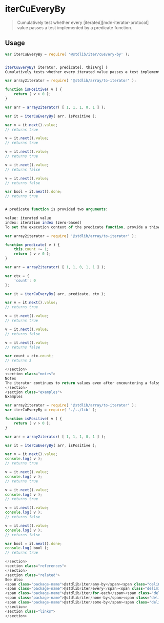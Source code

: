 <!--

@license Apache-2.0

Copyright (c) 2018 The Stdlib Authors.

Licensed under the Apache License, Version 2.0 (the "License");
you may not use this file except in compliance with the License.
You may obtain a copy of the License at

   http://www.apache.org/licenses/LICENSE-2.0

Unless required by applicable law or agreed to in writing, software
distributed under the License is distributed on an "AS IS" BASIS,
WITHOUT WARRANTIES OR CONDITIONS OF ANY KIND, either express or implied.
See the License for the specific language governing permissions and
limitations under the License.

-->

# iterCuEveryBy

> Cumulatively test whether every [iterated][mdn-iterator-protocol] value passes a test implemented by a predicate function.

<section class="intro">

</section>

<section class="usage">

## Usage

```javascript
var iterCuEveryBy = require( '@stdlib/iter/cuevery-by' );


iterCuEveryBy( iterator, predicate[, thisArg] )
Cumulatively tests whether every iterated value passes a test implemented by a predicate function.

var array2iterator = require( '@stdlib/array/to-iterator' );

function isPositive( v ) {
    return ( v > 0 );
}

var arr = array2iterator( [ 1, 1, 1, 0, 1 ] );

var it = iterCuEveryBy( arr, isPositive );

var v = it.next().value;
// returns true

v = it.next().value;
// returns true

v = it.next().value;
// returns true

v = it.next().value;
// returns false

v = it.next().value;
// returns false

var bool = it.next().done;
// returns true


A predicate function is provided two arguments:

value: iterated value
index: iteration index (zero-based)
To set the execution context of the predicate function, provide a thisArg.

var array2iterator = require( '@stdlib/array/to-iterator' );

function predicate( v ) {
    this.count += 1;
    return ( v > 0 );
}

var arr = array2iterator( [ 1, 1, 0, 1, 1 ] );

var ctx = {
    'count': 0
};

var it = iterCuEveryBy( arr, predicate, ctx );

var v = it.next().value;
// returns true

v = it.next().value;
// returns true

v = it.next().value;
// returns false

v = it.next().value;
// returns false

var count = ctx.count;
// returns 3

</section>
<section class="notes">
Notes
The iterator continues to return values even after encountering a falsy return value, but all subsequent values will be false.
</section>
<section class="examples">
Examples

var array2iterator = require( '@stdlib/array/to-iterator' );
var iterCuEveryBy = require( './../lib' );

function isPositive( v ) {
    return ( v > 0 );
}

var arr = array2iterator( [ 1, 1, 1, 0, 1 ] );

var it = iterCuEveryBy( arr, isPositive );

var v = it.next().value;
console.log( v );
// returns true

v = it.next().value;
console.log( v );
// returns true

v = it.next().value;
console.log( v );
// returns true

v = it.next().value;
console.log( v );
// returns false

v = it.next().value;
console.log( v );
// returns false

var bool = it.next().done;
console.log( bool );
// returns true

</section>
<section class="references">
</section>
<section class="related">
See Also
<span class="package-name">@stdlib/iter/any-by</span><span class="delimiter">: </span><span class="description">test whether at least one iterated value passes a test implemented by a predicate function.</span>
<span class="package-name">@stdlib/iter/every</span><span class="delimiter">: </span><span class="description">test whether all iterated values are truthy.</span>
<span class="package-name">@stdlib/iter/for-each</span><span class="delimiter">: </span><span class="description">create an iterator which invokes a function for each iterated value before returning the iterated value.</span>
<span class="package-name">@stdlib/iter/none-by</span><span class="delimiter">: </span><span class="description">test whether every iterated value fails a test implemented by a predicate function.</span>
<span class="package-name">@stdlib/iter/some-by</span><span class="delimiter">: </span><span class="description">test whether at least n iterated values pass a test implemented by a predicate function.</span>
</section>
<section class="links">
</section>